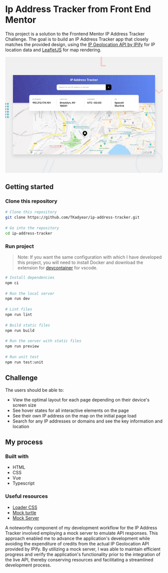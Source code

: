 # Ip Address Tracker from Front End Mentor

This project is a solution to the Frontend Mentor IP Address Tracker Challenge. The goal is to build an IP Address Tracker app that closely matches the provided design, using the [IP Geolocation API by IPify](https://geo.ipify.org/) for IP location data and [LeafletJS](https://leafletjs.com/) for map rendering.

![Design preview for the IP address tracker coding challenge](./docs/design/desktop-preview.jpg)

## Getting started

### Clone this repository

```bash
# Clone this repository
git clone https://github.com/TKadyear/ip-address-tracker.git

# Go into the repository
cd ip-address-tracker
```

### Run project

> Note: If you want the same configuration with which I have developed this project, you will need to install Docker and download the extension for [devcontainer](https://marketplace.visualstudio.com/items?itemName=ms-vscode-remote.remote-containers) for vscode.

```bash
# Install dependencies
npm ci

# Run the local server
npm run dev

# Lint files
npm run lint

# Build static files
npm run build

# Run the server with static files
npm run preview

# Run unit test
npm run test:unit
```

## Challenge

The users should be able to:

- View the optimal layout for each page depending on their device's screen size
- See hover states for all interactive elements on the page
- See their own IP address on the map on the initial page load
- Search for any IP addresses or domains and see the key information and location

## My process

### Built with

- HTML
- CSS
- Vue
- Typescript

### Useful resources
- [Loader CSS](https://css-loaders.com/)
- [Mock turtle](https://mockturtle.net/)
- [Mock Server](https://www.mocks-server.org/docs/integrations/javascript/)

A noteworthy component of my development workflow for the IP Address Tracker involved employing a mock server to emulate API responses. This approach enabled me to advance the application's development while avoiding the expenditure of credits from the actual IP Geolocation API provided by IPify. By utilizing a mock server, I was able to maintain efficient progress and verify the application's functionality prior to the integration of the live API, thereby conserving resources and facilitating a streamlined development process.


